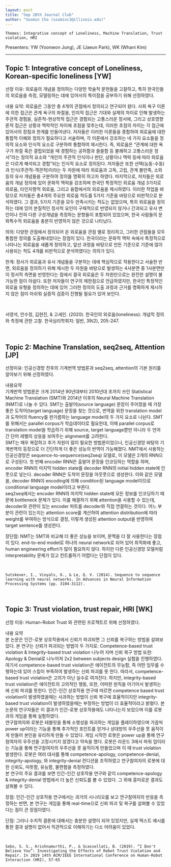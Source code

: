 ```yaml
---
layout: post
title: "Sep 28th Journal Club"
author: "Soomin Cho (soominc3@illinois.edu)"
---
```


    Themes: Integrative concept of Loneliness, Machine Translation, Trust violation, HRI  

Presenters: YW (Yoonwon Jung), JE (Jaeun Park), WK (Whani Kim) <br>

-----------------

## Topic 1: Integrative concept of Loneliness, Korean-specific loneliness [YW]

선정 이유: 외로움의 개념을 정의하는 다양한 학술적 문헌들을 고찰하고, 특히 한국인들의 외로움을 측정, 모델링하는 데에 있어서의 특이점을 공부하기 위해 선정하였다. <br>

내용 요약: 외로움은 그동안 총 4개의 관점에서 정의되고 연구되어 왔다. 사회 욕구 이론에 의한 접근은 관계 욕구의 좌절을, 인지적 접근은 기대와 실제의 차이로 인해 발생하는 주관적 경험을, 실존적-현상학적 접근은 경험되는 고통스러운 정서에, 그리고 상호영향론적 접근은 상황과 맥락적인 차이에 초점을 맞추는데, 이러한 초점의 차이는 각 접근에 있어서의 장점과 한계를 만들어낸다. 저자들은 이러한 이론들을 종합하여 외로움에 대한 통합적 이해와 정의가 필요하다고 서술하며, 각 이론에서 강조하는 네 가지 요소들을 정의적 요소와 인식적 요소로 구분하여 통합하여 제시한다. 즉, 외로움은 “관계에 대한 욕구가 좌절 혹은 결핍되었을 때 경험하는 공허함과 쓸쓸함 등 불쾌하고 고통스러운 정서”라는 정의적 요소와 “개인의 주관적 인식이나 판단, 상황이나 맥락 등에 따라 외로움은 다르게 해석되고 경험”되는 인식적 요소로 정의된다. 저자들은 또한 선택(능동-수동)과 인식(주관적-객관적)이라는 두 차원에 따라 외로움과 고독, 고립, 관계 불만족, 소외 등의 유사 개념들을 구분하여 정의를 명확히 하고자 하였다. 마지막으로, 저자들은 외로움의 개념 정의에 있어 문화적 맥락을 강조하며 한국인 특정적인 외로움 개념 3가지로 외로움, 타인지향적 외로움, 그리고 융합에서의 외로움을 제시하였다. 이러한 작업을 바탕으로 저자들은 총4개의 주요한 외로움 척도를 5가지 기준을 바탕으로 비판적으로 분석하였다. 그 결과, 5가지 기준을 모두 만족시키는 척도는 없었으며, 특히 외로움을 정의하는 데에 있어 본질적인 정서적 요인이 구체적으로 반영되지 않거나 간과되고 유사 변인이나 전혀 다른 구성개념을 측정하는 문항들이 포함되어 있었으며, 한국 사람들의 문화특수적 외로움을 충분히 반영하지 않은 것으로 나타났다. <br>

의의: 다양한 관점에서 정의되어 온 외로움을 관점 별로 정리하고, 그러한 관점들을 모두 통합한 정의를 도출해내었다는 장점이 있다. 한국이라는 문화적 맥락 속에서 특정적으로 나타나는 외로움을 새롭게 정의하고, 앞선 과정을 바탕으로 만든 기준으로 기존에 많이 사용되는 척도 4개를 비판적으로 분석하였다는 의의가 있다. <br>

한계: 정서가 외로움과 유사 개념들을 구분하는 데에 핵심적으로 작용한다고 서술한 반면, 외로움을 정의하기 위해 제시한 두 차원을 바탕으로 발생하는 4사분면 중 1사분면만이 정서적 측면을 반영한다는 점에서 결국 외로움은 두 차원만으로는 완전한 설명이 불가능한 점이 아쉽다. 또한 저자들이 연구의 제한점으로 언급하였지만, 한국인 특정적인 외로움 유형을 정의하는 데에 있어 그러한 정의의 도출 과정과 근거를 명확하게 제시하지 않은 점이 아쉬워 실증적 검증이 진행될 필요가 있어 보인다.

<br>

   서영석, 안수정, 김현진, & 고세인. (2020). 한국인의 외로움(loneliness): 개념적 정의와 측정에 관한 고찰. 한국심리학회지: 일반, 39(2), 205-247.

<br>

## Topic 2: Machine Translation, seq2seq, Attention [JP]

선정이유: 인공신경망 전후의 기계번역 방법론과 seq2seq, attention의 기본 원리를 알아보기 위해 선정하였다. <br>

내용요약 <br> 
기계번역 방법론은 크게 2014년 90년대부터 2010년대 초까지 쓰인 Statistical Machine Translation (SMT)와 2014년 이후의 Neural Machine Translation (NMT)로 나눌 수 있다. SMT는 출발어(source language) 문장이 주어졌을 때 가장 좋은 도착어(target language) 문장을 찾는 것으로, 번역을 위한 translation model과 도착어의 fluency를 판가름하는 language model의 두 가지 요소로 나뉜다. SMT를 위해서는 parallel corpus가 학습데이터로 필요한데, 이때 parallel corpus로 translation model을 학습하기 위해 source, target language뿐만 아니라 두 언어 간 단어 레벨의 상응을 보여주는 alignment를 고려한다. <br>
SMT는 매우 복잡하고 추가 자원이 많이 필요한 방법론이었으나, 인공신경망 바탕의 기계번역의 등장으로 더 간단하게 더 좋은 성능의 번역이 가능해졌다. NMT에서 사용하는 인공신경망은 sequence-to-sequence(seq2seq) 모델로, 이 모델은 2개의 RNN으로 구성된다. 첫 번째 encoder RNN은 출발어 문장을 인코딩하는 역할을 하며, encoder RNN의 마지막 hidden state를 decoder RNN의 initial hidden state에 인풋으로 넣는다. decoder RNN은 도착어 문장을 아웃풋으로 생성한다. 이와 같은 모델을, decoder RNN이 encoding에 의해 condition된 language model이므로 conditional language model이라고 부른다.<br>
seq2seq에서는 encoder RNN의 마지막 hidden state에 모든 정보를 인코딩하기 때문에 bottleneck 문제가 있다. 이를 해결하기 위해 attention을 사용할 수 있는데, decoder와 관련이 있는 encoder 파트를 decoder와 직접 연결하는 것이다. 어느 부분이 관련이 있는지는 attention score를 계산하여 attention distribution에 따라 weight를 부여하는 방식으로 결정, 이렇게 생성된 attention output을 반영하여 target sentence를 생성한다.<br>

장단점: NMT는 SMT와 비교해 더 좋은 성능을 보이며, 문맥을 더 잘 사용한다는 장점이 있다. end-to-end model로 하나의 neural network로 되어 있어 최적화에 좋고, human engineering effort가 많이 필요하지 않다. 하지만 다른 인공신경망 모델처럼 interpretability 문제가 있고 컨트롤하기 어렵다는 단점이 있다.

<br>

    Sutskever, I., Vinyals, O., & Le, Q. V. (2014). Sequence to sequence learning with neural networks. In Advances in Neural Information Processing Systems (pp. 3104-3112).

<br>

## Topic 3: Trust violation, trust repair, HRI [WK]

선정 이유: Human-Robot Trust 와 관련된 프로젝트르 위해 선정하였다. <br>

내용 요약 <br>
본 논문은 인간-로봇 상호작용에서 신뢰가 파괴되면 그 신뢰를 복구하는 방법을 살펴보았다. 본 연구는 신뢰가 파괴되는 방법이 두 가지로: Competence-based trust violation & Integrity-based trust violation 나누어 지며 신뢰 복구 방법 또한: Apology & Denial로 나누어져 2x2 between subjects design 실험을 진행하였다. <br>
여기서 competence-based trust violation은 에이전트의 무능함, 즉 어떤 임무를 수행하는데 있어 스킬이 부족하여 발생하는 신뢰 파괴를 뜻 한다. 따라서, competence-based trust violation은 고의가 아닌 실수로 여겨진다. 하지만, integrity-based trust violation은 에이전트의 고의적인 행동, 또한, 어떠한 원칙을 어기어서 발생하는 에 신뢰 파괴를 뜻한다. 인간-인간 상호작용 연구에 따르면 competence based trust violation이 발생하였을때는 사과하는 방법이 신뢰 복구에 효율적이지만 integrity-based trust violation이 발생하였을때는 부정하는 방법이 더 효율적이라고 밝혔다. 본 논문의 연구자들은 이 결과가 인간-로봇 상호작용에도 나타나는지 보았으며 이를 로봇과의 게임을 통해 실험하였다. <br>
연구참여자와 로봇은 테블릿을 통해 소행성을 파괴하는 게임을 플레이하였으며 가끔씩 power up이라는 기능을 통해 추가적인 포인트를 얻거나 상대방의 우주선을 못 움직이게 만들어 본인을 유리하게 만들 수 있었다. 게임 시작전 로봇은 power up을 통해 연구참여자의 우주선을 고정시키지 않겠다고 약속을 했다. 로봇은 라운드 3에서 파워 업이라는 기능을 통해 연구참여자의 우주선을 못 움직이게 만들었으며 이 때 trust violation 발생한다. 로봇은 여러 대사를 통해 competence-apology, competence-denial, integrity-apology, 와 integrity-denial 컨디션을 조작하였고 연구참여자의 로봇에 대한 신뢰도, 따뜻함, 유능함, 불편함을 측정하였다.<br>
본 연구의 주요 결과를 보면 인간-인간 상호작용 연구와 같이 competence-apology & integrity-denial 방법에서 더 높은 신뢰도를 볼 수 있었다. 그 외에 흥미로운 결과도 살펴볼 수 있다. <br>

장점: 인간-인간 상호작용 연구에서는 과거의 시나리오를 보고 연구참여자의 반응을 측정하는 반면, 본 연구는 게임을 통해 real-time으로 신뢰 파괴 및 복구를 살펴볼 수 있었다는 점이 큰 장점이였다. <br>

단점: 그러나 수치적 결론에 대해서는 충분한 설명이 되어 있었지만, 실제 텍스트 예시를 통한 결과 설명이 없어서 직관적으로 이해하기는 다소 어려움이 있었다.

<br>

    Sebo, S. S., Krishnamurthi, P., & Scassellati, B. (2019). “I Don't Believe You”: Investigating the Effects of Robot Trust Violation and Repair. In 2019 14th ACM/IEEE International Conference on Human-Robot Interaction (HRI), 57-65
